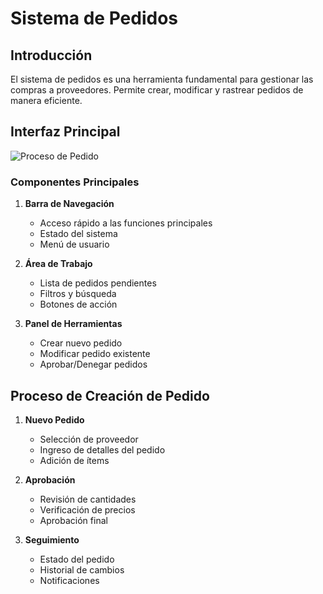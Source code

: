 # Sistema de Pedidos

## Introducción

El sistema de pedidos es una herramienta fundamental para gestionar las compras a proveedores. Permite crear, modificar y rastrear pedidos de manera eficiente.

## Interfaz Principal

![Proceso de Pedido](/_static/images/sistema_pedidos/proceso_pedido_20250531.png)

### Componentes Principales

1. **Barra de Navegación**
   - Acceso rápido a las funciones principales
   - Estado del sistema
   - Menú de usuario

2. **Área de Trabajo**
   - Lista de pedidos pendientes
   - Filtros y búsqueda
   - Botones de acción

3. **Panel de Herramientas**
   - Crear nuevo pedido
   - Modificar pedido existente
   - Aprobar/Denegar pedidos

## Proceso de Creación de Pedido

1. **Nuevo Pedido**
   - Selección de proveedor
   - Ingreso de detalles del pedido
   - Adición de ítems

2. **Aprobación**
   - Revisión de cantidades
   - Verificación de precios
   - Aprobación final

3. **Seguimiento**
   - Estado del pedido
   - Historial de cambios
   - Notificaciones
